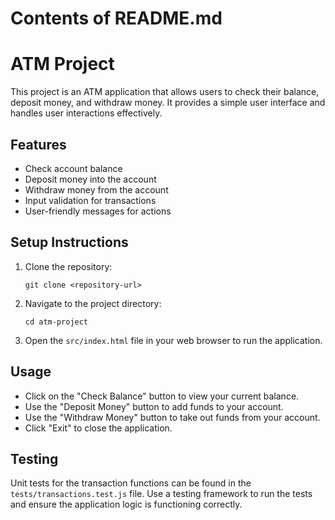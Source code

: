 # Contents of README.md

# ATM Project

This project is an ATM application that allows users to check their balance, deposit money, and withdraw money. It provides a simple user interface and handles user interactions effectively.

## Features

- Check account balance
- Deposit money into the account
- Withdraw money from the account
- Input validation for transactions
- User-friendly messages for actions

## Setup Instructions

1. Clone the repository:
   ```
   git clone <repository-url>
   ```

2. Navigate to the project directory:
   ```
   cd atm-project
   ```

3. Open the `src/index.html` file in your web browser to run the application.

## Usage

- Click on the "Check Balance" button to view your current balance.
- Use the "Deposit Money" button to add funds to your account.
- Use the "Withdraw Money" button to take out funds from your account.
- Click "Exit" to close the application.

## Testing

Unit tests for the transaction functions can be found in the `tests/transactions.test.js` file. Use a testing framework to run the tests and ensure the application logic is functioning correctly.